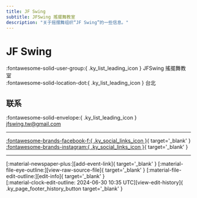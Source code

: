 ```yaml
---
title: JF Swing
subtitle: JFSwing 搖擺舞教室
description: "关于摇摆舞组织“JF Swing”的一些信息。"
---
```


# JF Swing

:fontawesome-solid-user-group:{ .ky_list_leading_icon } JFSwing 搖擺舞教室  
:fontawesome-solid-location-dot:{ .ky_list_leading_icon } 台北  


## 联系

:fontawesome-solid-envelope:{ .ky_list_leading_icon } <jfswing.tw@gmail.com>  

---

 [:fontawesome-brands-facebook-f:{ .ky_social_links_icon }](https://www.facebook.com/jfswing.tw){ target='_blank' } [:fontawesome-brands-instagram:{ .ky_social_links_icon }](https://instagram.com/swing_jf){ target='_blank' }

---

<div class="ky_page_footer" markdown>
<div class="ky_page_footer_trailing" markdown="span">
[:material-newspaper-plus:][add-event-link]{ target='_blank' }
[:material-file-eye-outline:][view-raw-source-file]{ target='_blank' }
[:material-file-edit-outline:][edit-info]{ target='_blank' }
</div>
<div class="ky_page_footer_leading" markdown="span">
[:material-clock-edit-outline: 2024-06-30 10:35 UTC][view-edit-history]{ .ky_page_footer_history_button target='_blank' }
</div>
</div>

[add-event-link]: https://github.com/swingdance/events/issues/new?assignees=&labels=add+event&projects=&template=02-add_entity.yml&title=%5Btw%5D%20%3CName%3E&region=tw&province=Taipei&city=Taipei&org_id=jf-swing "添加活动"
[view-raw-source-file]: https://github.com/swingdance/orgs/blob/main/tw/jf-swing.json "查看原始源文件"
[edit-info]: https://github.com/swingdance/orgs/issues/new?assignees=&labels=update+org&projects=&template=03-update_entity.yml&title=%5Btw%5D%20JF%20Swing&region=tw&id=jf-swing&name=JF%20Swing "编辑信息"

[view-edit-history]: https://github.com/swingdance/orgs/commits/main/tw/jf-swing.json "查看编辑历史"
